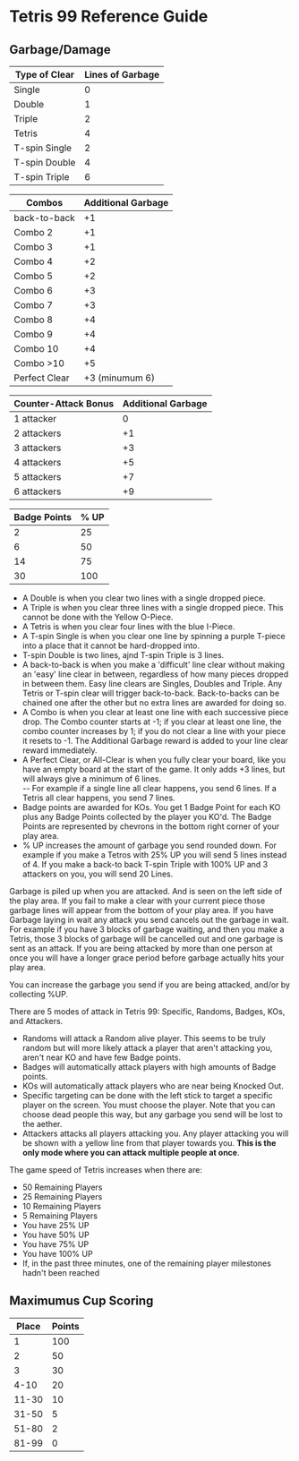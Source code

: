 # Tetris 99 Reference Guide

## Garbage/Damage

|Type of Clear|Lines of Garbage   |
|--|--|
|Single|0|
|Double|1|
|Triple|2|
|Tetris|4|
|T-spin Single|2|
|T-spin Double|4|
|T-spin Triple|6|

|Combos|Additional Garbage|
|--|--|
|back-to-back|+1|
|Combo 2|+1|
|Combo 3|+1|
|Combo 4|+2|
|Combo 5|+2|
|Combo 6|+3|
|Combo 7|+3|
|Combo 8|+4|
|Combo 9|+4|
|Combo 10|+4|
|Combo >10|+5|
|Perfect Clear|+3 (minumum 6)|

|Counter-Attack Bonus|Additional Garbage|
|--|--|
|1 attacker|0|
|2 attackers|+1|
|3 attackers|+3|
|4 attackers|+5|
|5 attackers|+7|
|6 attackers|+9|

|Badge Points|% UP|
|--|--|
|2|25|
|6|50|
|14|75|
|30|100|

 - A Double is when you clear two lines with a single dropped piece.
 - A Triple is when you clear three lines with a single dropped piece. This cannot be done with the Yellow O-Piece.
 - A Tetris is when you clear four lines with the blue I-Piece.
 - A T-spin Single is when you clear one line by spinning a purple T-piece into a place that it cannot be hard-dropped into.
 - T-spin Double is two lines, ajnd T-spin Triple is 3 lines.
 - A back-to-back is when you make a 'difficult' line clear without making an 'easy' line clear in between, regardless of how many pieces dropped in between them. Easy line clears are Singles, Doubles and Triple. Any Tetris or T-spin clear will trigger back-to-back. Back-to-backs can be chained one after the other but no extra lines are awarded for doing so.
 - A Combo is when you clear at least one line with each successive piece drop. The Combo counter starts at -1; if you clear at least one line, the combo counter increases by 1; if you do not clear a line with your piece it resets to -1. The Additional Garbage reward is added to your line clear reward immediately.
  - A Perfect Clear, or All-Clear is when you fully clear your board, like you have an empty board at the start of the game. It only adds +3 lines, but will always give a minimum of 6 lines.  
  -- For example if a single line all clear happens, you send 6 lines. If a Tetris all clear happens, you send 7 lines.
 - Badge points are awarded for KOs. You get 1 Badge Point for each KO plus any Badge Points collected by the player you KO'd. The Badge Points are represented by chevrons in the bottom right corner of your play area.
 - % UP increases the amount of garbage you send rounded down. For example if you make a Tetros with 25% UP you will send 5 lines instead of 4. If you make a back-to back T-spin Triple with 100% UP and 3 attackers on you, you will send 20 Lines.

Garbage is piled up when you are attacked. And is seen on the left side of the play area. If you fail to make a clear with your current piece those garbage lines will appear from the bottom of your play area. If you have Garbage laying in wait any attack you send cancels out the garbage in wait. For example if you have 3 blocks of garbage waiting, and then you make a Tetris, those 3 blocks of garbage will be cancelled out and one garbage is sent as an attack. If you are being attacked by more than one person at once you will have a longer grace period before garbage actually hits your play area.

You can increase the garbage you send if you are being attacked, and/or by collecting %UP.

There are 5 modes of attack in Tetris 99: Specific, Randoms, Badges, KOs, and Attackers.

 - Randoms will attack a Random alive player. This seems to be truly random but will more likely attack a player that aren't attacking you, aren't near KO and have few Badge points.
 - Badges will automatically attack players with high amounts of Badge points.
 - KOs will automatically attack players who are near being Knocked Out.
 - Specific targeting can be done with the left stick to target a specific player on the screen. You must choose the player. Note that you can choose dead people this way, but any garbage you send will be lost to the aether.
 - Attackers attacks all players attacking you. Any player attacking you will be shown with a yellow line from that player towards you. **This is the only mode where you can attack multiple people at once**.

The game speed of Tetris increases when there are:
 - 50 Remaining Players
 - 25 Remaining Players
 - 10 Remaining Players
 - 5 Remaining Players
 - You have 25% UP
 - You have 50% UP
 - You have 75% UP
 - You have 100% UP
 - If, in the past three minutes, one of the remaining player milestones hadn't been reached
 
 ## Maximumus Cup Scoring
 
 |Place|Points|
 |--|--|
 |1|100|
 |2|50|
 |3|30|
 |4-10|20|
 |11-30|10|
 |31-50|5|
 |51-80|2|
 |81-99|0|
